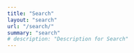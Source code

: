 ```yaml
---
title: "Search"
layout: "search"
url: "/search/"
summary: "search"
# description: "Description for Search"
---
```

